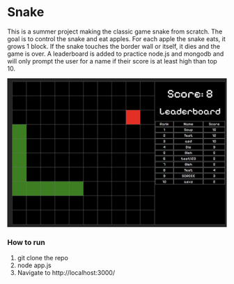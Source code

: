 # Snake

This is a summer project making the classic game snake from scratch. The goal is to control the snake and eat apples. For each apple the snake eats, it grows 1 block. If the snake touches the border wall or itself, it dies and the game is over. A leaderboard is added to practice node.js and mongodb and will only prompt the user for a name if their score is at least high than top 10.

![A screenshot of snake running](/assets/snake.png?raw=true)

### How to run
1) git clone the repo
2) node app.js
3) Navigate to http://localhost:3000/